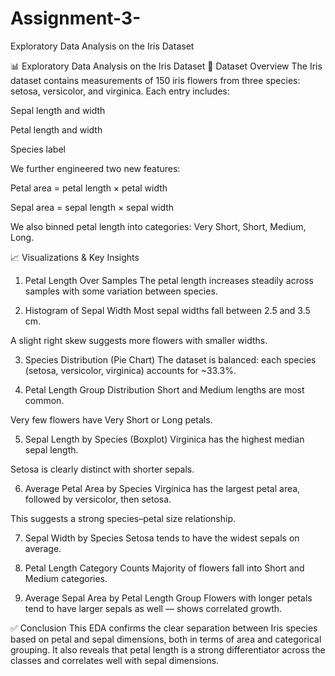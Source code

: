 # Assignment-3-
Exploratory Data Analysis on the Iris Dataset

📊 Exploratory Data Analysis on the Iris Dataset
📁 Dataset Overview
The Iris dataset contains measurements of 150 iris flowers from three species: setosa, versicolor, and virginica. Each entry includes:

Sepal length and width

Petal length and width

Species label

We further engineered two new features:

Petal area = petal length × petal width

Sepal area = sepal length × sepal width

We also binned petal length into categories: Very Short, Short, Medium, Long.

📈 Visualizations & Key Insights
1. Petal Length Over Samples
The petal length increases steadily across samples with some variation between species.

2. Histogram of Sepal Width
Most sepal widths fall between 2.5 and 3.5 cm.

A slight right skew suggests more flowers with smaller widths.

3. Species Distribution (Pie Chart)
The dataset is balanced: each species (setosa, versicolor, virginica) accounts for ~33.3%.

4. Petal Length Group Distribution
Short and Medium lengths are most common.

Very few flowers have Very Short or Long petals.

5. Sepal Length by Species (Boxplot)
Virginica has the highest median sepal length.

Setosa is clearly distinct with shorter sepals.

6. Average Petal Area by Species
Virginica has the largest petal area, followed by versicolor, then setosa.

This suggests a strong species–petal size relationship.

7. Sepal Width by Species
Setosa tends to have the widest sepals on average.

8. Petal Length Category Counts
Majority of flowers fall into Short and Medium categories.

9. Average Sepal Area by Petal Length Group
Flowers with longer petals tend to have larger sepals as well — shows correlated growth.

✅ Conclusion
This EDA confirms the clear separation between Iris species based on petal and sepal dimensions, both in terms of area and categorical grouping. It also reveals that petal length is a strong differentiator across the classes and correlates well with sepal dimensions.
